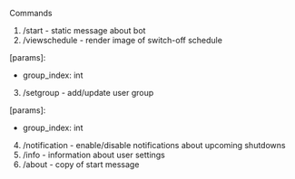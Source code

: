 Commands

1. /start - static message about bot
2. /viewschedule - render image of switch-off schedule

[params]:
- group_index: int
 
3. /setgroup - add/update user group

[params]:
- group_index: int

4. /notification - enable/disable notifications about upcoming shutdowns
5. /info - information about user settings
6. /about - copy of start message
